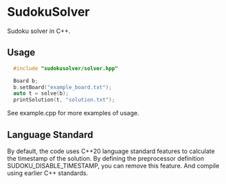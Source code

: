 # SudokuSolver
Sudoku solver in C++. 

## Usage

```c++
  #include "sudokusolver/solver.hpp"

  Board b;
  b.setBoard("example_board.txt");
  auto t = solve(b);
  printSolution(t, "solution.txt");
```
See example.cpp for more examples of usage.

## Language Standard
By default, the code uses C++20 language standard features to calculate the timestamp of the solution. 
By defining the preprocessor definition SUDOKU_DISABLE_TIMESTAMP, you can remove this feature. And compile using earlier C++ standards.
